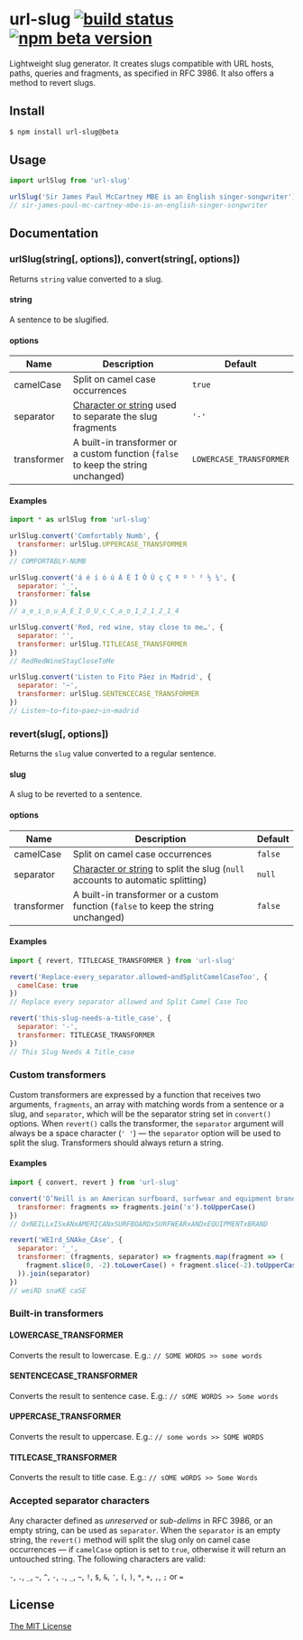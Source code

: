 # url-slug [![build status](https://img.shields.io/travis/stldo/url-slug/master)](https://travis-ci.org/stldo/url-slug) [![npm beta version](https://img.shields.io/npm/v/url-slug/beta)](https://www.npmjs.com/package/url-slug/v/beta)

Lightweight slug generator. It creates slugs compatible with URL hosts, paths, queries and fragments, as specified in RFC 3986. It also offers a method to revert slugs.

## Install

```bash
$ npm install url-slug@beta
```

## Usage

```javascript
import urlSlug from 'url-slug'

urlSlug('Sir James Paul McCartney MBE is an English singer-songwriter')
// sir-james-paul-mc-cartney-mbe-is-an-english-singer-songwriter
```

## Documentation

### urlSlug(string[, options]), convert(string[, options])

Returns `string` value converted to a slug.

#### string

A sentence to be slugified.

#### options

| Name | Description | Default |
| --- | --- | --- |
| camelCase | Split on camel case occurrences | `true` |
| separator | [Character or string](#accepted-separator-characters) used to separate the slug fragments | `'-'` |
| transformer | A built-in transformer or a custom function (`false` to keep the string unchanged) | `LOWERCASE_TRANSFORMER` |

#### Examples

```javascript
import * as urlSlug from 'url-slug'

urlSlug.convert('Comfortably Numb', {
  transformer: urlSlug.UPPERCASE_TRANSFORMER
})
// COMFORTABLY-NUMB

urlSlug.convert('á é í ó ú Á É Í Ó Ú ç Ç ª º ¹ ² ½ ¼', {
  separator: '_',
  transformer: false
})
// a_e_i_o_u_A_E_I_O_U_c_C_a_o_1_2_1_2_1_4

urlSlug.convert('Red, red wine, stay close to me…', {
  separator: '',
  transformer: urlSlug.TITLECASE_TRANSFORMER
})
// RedRedWineStayCloseToMe

urlSlug.convert('Listen to Fito Páez in Madrid', {
  separator: '~',
  transformer: urlSlug.SENTENCECASE_TRANSFORMER
})
// Listen~to~fito~paez~in~madrid
```

### revert(slug[, options])

Returns the `slug` value converted to a regular sentence.

#### slug

A slug to be reverted to a sentence.

#### options

| Name | Description | Default |
| --- | --- | --- |
| camelCase | Split on camel case occurrences | `false` |
| separator | [Character or string](#accepted-separator-characters) to split the slug (`null` accounts to automatic splitting) | `null` |
| transformer | A built-in transformer or a custom function (`false` to keep the string unchanged) | `false` |

#### Examples

```javascript
import { revert, TITLECASE_TRANSFORMER } from 'url-slug'

revert('Replace-every_separator.allowed~andSplitCamelCaseToo', {
  camelCase: true
})
// Replace every separator allowed and Split Camel Case Too

revert('this-slug-needs-a-title_case', {
  separator: '-',
  transformer: TITLECASE_TRANSFORMER
})
// This Slug Needs A Title_case
```

### Custom transformers

Custom transformers are expressed by a function that receives two arguments, `fragments`, an array with matching words from a sentence or a slug, and `separator`, which will be the separator string set in `convert()` options. When `revert()` calls the transformer, the `separator` argument will always be a space character (`' '`) — the `separator` option will be used to split the slug. Transformers should always return a string.

#### Examples

```javascript
import { convert, revert } from 'url-slug'

convert('O’Neill is an American surfboard, surfwear and equipment brand', {
  transformer: fragments => fragments.join('x').toUpperCase()
})
// OxNEILLxISxANxAMERICANxSURFBOARDxSURFWEARxANDxEQUIPMENTxBRAND

revert('WEIrd_SNAke_CAse', {
  separator: '_',
  transformer: (fragments, separator) => fragments.map(fragment => (
    fragment.slice(0, -2).toLowerCase() + fragment.slice(-2).toUpperCase()
  )).join(separator)
})
// weiRD snaKE caSE
```

### Built-in transformers

#### LOWERCASE_TRANSFORMER

Converts the result to lowercase. E.g.: `// SOME WORDS >> some words`

#### SENTENCECASE_TRANSFORMER

Converts the result to sentence case. E.g.: `// sOME WORDS >> Some words`

#### UPPERCASE_TRANSFORMER

Converts the result to uppercase. E.g.: `// some words >> SOME WORDS`

#### TITLECASE_TRANSFORMER

Converts the result to title case. E.g.: `// sOME wORDS >> Some Words`

### Accepted separator characters

Any character defined as _unreserved_ or _sub-delims_ in RFC 3986, or an empty string, can be used as `separator`. When the `separator` is an empty string, the `revert()` method will split the slug only on camel case occurrences — if `camelCase` option is set to `true`, otherwise it will return an untouched string. The following characters are valid:

`-`, `.`, `_`, `~`, `^`, `-`, `.`, `_`, `~`, `!`, `$`, `&`, `'`, `(`, `)`, `*`, `+`, `,`, `;` or `=`

## License

[The MIT License](./LICENSE)
